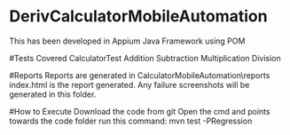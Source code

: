 # DerivCalculatorMobileAutomation
This has been developed in Appium Java Framework using POM

#Tests Covered
CalculatorTest
Addition
Subtraction
Multiplication
Division

#Reports
Reports are generated in CalculatorMobileAutomation\reports
index.html is the report generated.
Any failure screenshots will be generated in this folder.

#How to Execute
Download the code from git
Open the cmd and points towards the code folder
run this command: mvn test -PRegression
